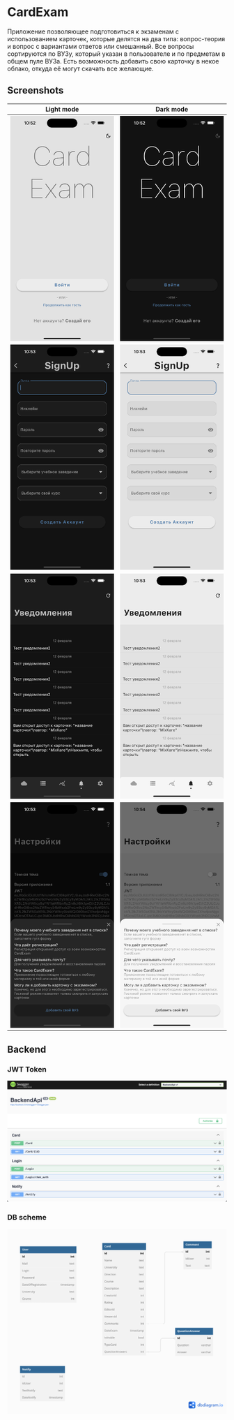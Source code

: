 # CardExam
 Приложение позволяющее подготовиться к экзаменам с использованием карточек, которые делятся на два типа: вопрос-теория и вопрос с вариантами ответов или смешанный. Все вопросы сортируются по ВУЗу, который указан в пользователе и по предметам в общем пуле ВУЗа. Есть возможность добавить свою карточку в некое облако, откуда её могут скачать все желающие.

## Screenshots

| Light mode | Dark mode |
| :---: | :---: |
| <img src=https://github.com/MixKage/CardExam/blob/main/GitHub_images/Simulator%20Screenshot%20-%20iPhone%2014%20Pro%20Max%20-%202023-04-09%20at%2022.52.51.png width="300" /> | <img src=https://github.com/MixKage/CardExam/blob/main/GitHub_images/Simulator%20Screenshot%20-%20iPhone%2014%20Pro%20Max%20-%202023-04-09%20at%2022.52.54.png width="300" />|
| <img src=https://github.com/MixKage/CardExam/blob/main/GitHub_images/Simulator%20Screenshot%20-%20iPhone%2014%20Pro%20Max%20-%202023-04-09%20at%2022.53.01.png width="300" /> | <img src=https://github.com/MixKage/CardExam/blob/main/GitHub_images/Simulator%20Screenshot%20-%20iPhone%2014%20Pro%20Max%20-%202023-04-09%20at%2022.53.08.png width="300" />|
| <img src=https://github.com/MixKage/CardExam/blob/main/GitHub_images/Simulator%20Screenshot%20-%20iPhone%2014%20Pro%20Max%20-%202023-04-09%20at%2022.53.35.png width="300" /> | <img src=https://github.com/MixKage/CardExam/blob/main/GitHub_images/Simulator%20Screenshot%20-%20iPhone%2014%20Pro%20Max%20-%202023-04-09%20at%2022.53.42.png width="300" />|
| <img src=https://github.com/MixKage/CardExam/blob/main/GitHub_images/Simulator%20Screenshot%20-%20iPhone%2014%20Pro%20Max%20-%202023-04-09%20at%2022.53.53.png width="300" /> | <img src=https://github.com/MixKage/CardExam/blob/main/GitHub_images/Simulator%20Screenshot%20-%20iPhone%2014%20Pro%20Max%20-%202023-04-09%20at%2022.54.04.png width="300" />|

## Backend

### JWT Token
<img src=https://github.com/MixKage/CardExam/blob/main/GitHub_images/SwaggerExample.png width="600" />

### DB scheme
<img src=https://github.com/MixKage/CardExam/blob/main/GitHub_images/DB_schema.png width="600" />
